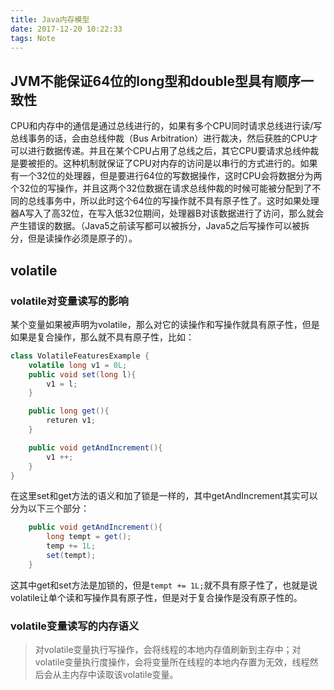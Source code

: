 ```yaml
---
title: Java内存模型
date: 2017-12-20 10:22:33
tags: Note
---
```


## JVM不能保证64位的long型和double型具有顺序一致性

CPU和内存中的通信是通过总线进行的，如果有多个CPU同时请求总线进行读/写总线事务的话，会由总线仲裁（Bus Arbitration）进行裁决，然后获胜的CPU才可以进行数据传递。并且在某个CPU占用了总线之后，其它CPU要请求总线仲裁是要被拒的。这种机制就保证了CPU对内存的访问是以串行的方式进行的。如果有一个32位的处理器，但是要进行64位的写数据操作，这时CPU会将数据分为两个32位的写操作，并且这两个32位数据在请求总线仲裁的时候可能被分配到了不同的总线事务中，所以此时这个64位的写操作就不具有原子性了。这时如果处理器A写入了高32位，在写入低32位期间，处理器B对该数据进行了访问，那么就会产生错误的数据。（Java5之前读写都可以被拆分，Java5之后写操作可以被拆分，但是读操作必须是原子的）。

## volatile

### volatile对变量读写的影响

某个变量如果被声明为volatile，那么对它的读操作和写操作就具有原子性，但是如果是复合操作，那么就不具有原子性，比如：

```java
class VolatileFeaturesExample {
    volatile long v1 = 0L;
    public void set(long l){
        v1 = l;
    }

    public long get(){
        returen v1;
    }

    public void getAndIncrement(){
        v1 ++;
    }
}
```

在这里set和get方法的语义和加了锁是一样的，其中getAndIncrement其实可以分为以下三个部分：

```java
    public void getAndIncrement(){
        long tempt = get();
        temp += 1L;
        set(tempt);
    }
```

这其中get和set方法是加锁的，但是`tempt += 1L;`就不具有原子性了，也就是说volatile让单个读和写操作具有原子性，但是对于复合操作是没有原子性的。

### volatile变量读写的内存语义

>对volatile变量执行写操作，会将线程的本地内存值刷新到主存中；对volatile变量执行度操作，会将变量所在线程的本地内存置为无效，线程然后会从主内存中读取该volatile变量。


